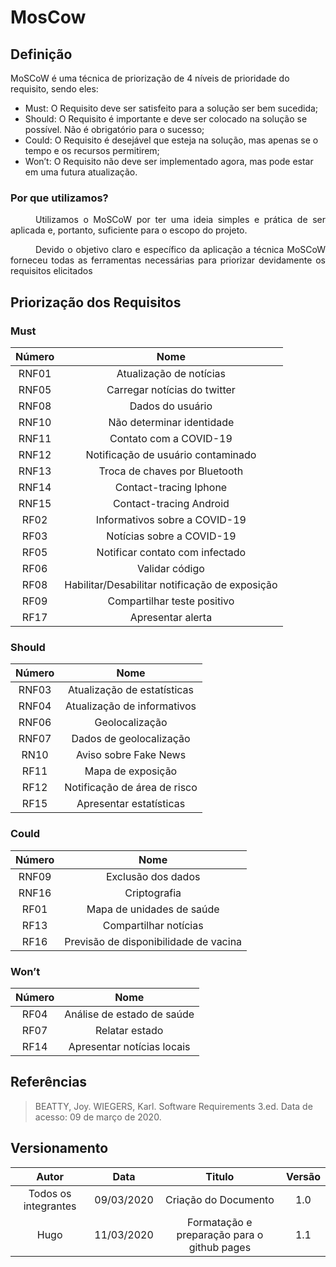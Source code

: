 # MosCow

## Definição

MoSCoW é uma técnica de priorização de 4 níveis de prioridade do requisito, sendo eles:

* Must: O Requisito deve ser satisfeito para a solução ser bem sucedida;
* Should: O Requisito é importante e deve ser colocado na solução se possível. Não é obrigatório para o sucesso;
* Could: O Requisito é desejável que esteja na solução, mas apenas se o tempo e os recursos permitirem;
* Won’t:  O Requisito não deve ser implementado agora, mas pode estar em uma futura atualização.

### Por que utilizamos?
<div style="text-indent: 40px; text-align: justify"/>
Utilizamos o MoSCoW por ter uma ideia simples e prática de ser aplicada e, portanto, suficiente para o escopo do projeto.

Devido o objetivo claro e específico da aplicação a técnica MoSCoW forneceu todas as ferramentas necessárias para priorizar devidamente os requisitos elicitados
</div>

## Priorização dos Requisitos

### Must


|Número| Nome|
|:----:|:--:|
|RNF01|Atualização de notícias
|RNF05|Carregar notícias do twitter
|RNF08|Dados do usuário
|RNF10|Não determinar identidade
|RNF11|Contato com a COVID-19
|RNF12|Notificação de usuário contaminado
|RNF13|Troca de chaves por Bluetooth
|RNF14|Contact-tracing Iphone
|RNF15|Contact-tracing Android
|RF02 |Informativos sobre a COVID-19
|RF03 |Notícias sobre a COVID-19
|RF05 |Notificar contato com infectado
|RF06 |Validar código 
|RF08 |Habilitar/Desabilitar notificação de exposição
|RF09 |Compartilhar teste positivo
|RF17 |Apresentar alerta



### Should
 

|Número|Nome|
|:----:|:-----:|
|RNF03| Atualização de estatísticas |
|RNF04| Atualização de informativos |
|RNF06| Geolocalização|
|RNF07|Dados de geolocalização|
RN10|Aviso sobre Fake News|
RF11 |Mapa de exposição|
RF12 |Notificação de área de risco|
RF15 |Apresentar estatísticas |




### Could

|Número|Nome|
|:---:|:--:|
RNF09|Exclusão dos dados
RNF16|Criptografia
RF01 |Mapa de unidades de saúde 
RF13 |Compartilhar notícias
RF16|Previsão de disponibilidade de vacina



### Won’t
|Número|Nome|
|:---:|:---:|
|RF04 |Análise de estado de saúde
RF07|Relatar estado
RF14 |Apresentar notícias locais


## Referências
> BEATTY, Joy. WIEGERS, Karl. Software Requirements 3.ed. Data de acesso: 09 de março de 2020.


## Versionamento

| Autor     | Data       | Titulo     | Versão     |
| :--------:| :--------: | :--------: | :--------: |
| Todos os integrantes | 09/03/2020     | Criação do Documento | 1.0 
| Hugo | 11/03/2020     | Formatação e preparação para o github pages | 1.1 |
